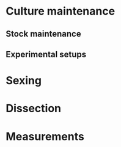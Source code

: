 # Culture maintenance

   ## Stock maintenance

   ## Experimental setups


# Sexing

# Dissection


# Measurements


